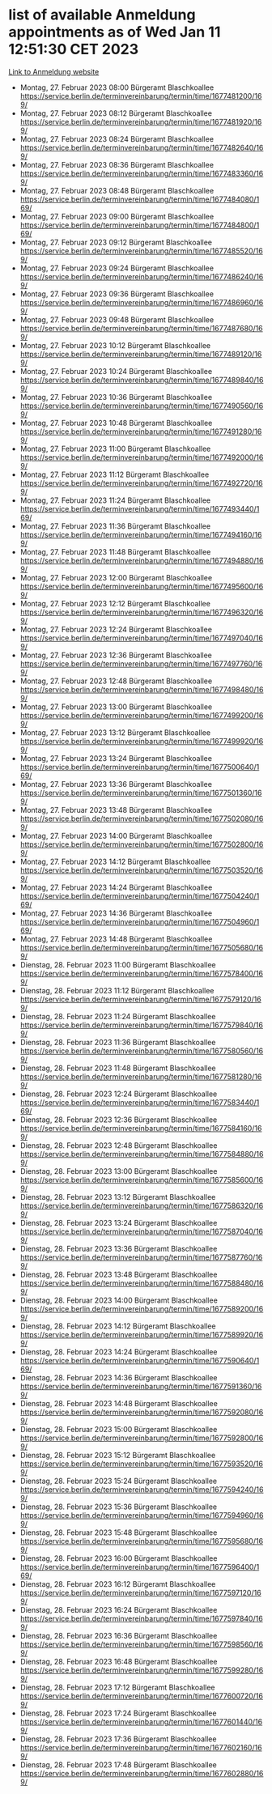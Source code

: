 # list of available Anmeldung appointments as of Wed Jan 11 12:51:30 CET 2023
[Link to Anmeldung website](https://service.berlin.de/terminvereinbarung/termin/tag.php?termin=0&anliegen[]=120686&dienstleisterlist=122210,122217,327316,122219,327312,122227,327314,122231,327346,122243,327348,122252,329742,122260,329745,122262,329748,122254,329751,122271,327278,122273,327274,122277,327276,330436,122280,327294,122282,327290,122284,327292,327539,122291,327270,122285,327266,122286,327264,122296,327268,150230,329760,122301,327282,122297,327286,122294,327284,122312,329763,122314,329775,122304,327330,122311,327334,122309,327332,122281,327352,122279,329772,122276,327324,122274,327326,122267,329766,122246,327318,122251,327320,122257,327322,122208,327298,122226,327300,121362,121364&herkunft=http%3A%2F%2Fservice.berlin.de%2Fdienstleistung%2F120686%2F)
- Montag, 27. Februar 2023 08:00 Bürgeramt Blaschkoallee https://service.berlin.de/terminvereinbarung/termin/time/1677481200/169/
- Montag, 27. Februar 2023 08:12 Bürgeramt Blaschkoallee https://service.berlin.de/terminvereinbarung/termin/time/1677481920/169/
- Montag, 27. Februar 2023 08:24 Bürgeramt Blaschkoallee https://service.berlin.de/terminvereinbarung/termin/time/1677482640/169/
- Montag, 27. Februar 2023 08:36 Bürgeramt Blaschkoallee https://service.berlin.de/terminvereinbarung/termin/time/1677483360/169/
- Montag, 27. Februar 2023 08:48 Bürgeramt Blaschkoallee https://service.berlin.de/terminvereinbarung/termin/time/1677484080/169/
- Montag, 27. Februar 2023 09:00 Bürgeramt Blaschkoallee https://service.berlin.de/terminvereinbarung/termin/time/1677484800/169/
- Montag, 27. Februar 2023 09:12 Bürgeramt Blaschkoallee https://service.berlin.de/terminvereinbarung/termin/time/1677485520/169/
- Montag, 27. Februar 2023 09:24 Bürgeramt Blaschkoallee https://service.berlin.de/terminvereinbarung/termin/time/1677486240/169/
- Montag, 27. Februar 2023 09:36 Bürgeramt Blaschkoallee https://service.berlin.de/terminvereinbarung/termin/time/1677486960/169/
- Montag, 27. Februar 2023 09:48 Bürgeramt Blaschkoallee https://service.berlin.de/terminvereinbarung/termin/time/1677487680/169/
- Montag, 27. Februar 2023 10:12 Bürgeramt Blaschkoallee https://service.berlin.de/terminvereinbarung/termin/time/1677489120/169/
- Montag, 27. Februar 2023 10:24 Bürgeramt Blaschkoallee https://service.berlin.de/terminvereinbarung/termin/time/1677489840/169/
- Montag, 27. Februar 2023 10:36 Bürgeramt Blaschkoallee https://service.berlin.de/terminvereinbarung/termin/time/1677490560/169/
- Montag, 27. Februar 2023 10:48 Bürgeramt Blaschkoallee https://service.berlin.de/terminvereinbarung/termin/time/1677491280/169/
- Montag, 27. Februar 2023 11:00 Bürgeramt Blaschkoallee https://service.berlin.de/terminvereinbarung/termin/time/1677492000/169/
- Montag, 27. Februar 2023 11:12 Bürgeramt Blaschkoallee https://service.berlin.de/terminvereinbarung/termin/time/1677492720/169/
- Montag, 27. Februar 2023 11:24 Bürgeramt Blaschkoallee https://service.berlin.de/terminvereinbarung/termin/time/1677493440/169/
- Montag, 27. Februar 2023 11:36 Bürgeramt Blaschkoallee https://service.berlin.de/terminvereinbarung/termin/time/1677494160/169/
- Montag, 27. Februar 2023 11:48 Bürgeramt Blaschkoallee https://service.berlin.de/terminvereinbarung/termin/time/1677494880/169/
- Montag, 27. Februar 2023 12:00 Bürgeramt Blaschkoallee https://service.berlin.de/terminvereinbarung/termin/time/1677495600/169/
- Montag, 27. Februar 2023 12:12 Bürgeramt Blaschkoallee https://service.berlin.de/terminvereinbarung/termin/time/1677496320/169/
- Montag, 27. Februar 2023 12:24 Bürgeramt Blaschkoallee https://service.berlin.de/terminvereinbarung/termin/time/1677497040/169/
- Montag, 27. Februar 2023 12:36 Bürgeramt Blaschkoallee https://service.berlin.de/terminvereinbarung/termin/time/1677497760/169/
- Montag, 27. Februar 2023 12:48 Bürgeramt Blaschkoallee https://service.berlin.de/terminvereinbarung/termin/time/1677498480/169/
- Montag, 27. Februar 2023 13:00 Bürgeramt Blaschkoallee https://service.berlin.de/terminvereinbarung/termin/time/1677499200/169/
- Montag, 27. Februar 2023 13:12 Bürgeramt Blaschkoallee https://service.berlin.de/terminvereinbarung/termin/time/1677499920/169/
- Montag, 27. Februar 2023 13:24 Bürgeramt Blaschkoallee https://service.berlin.de/terminvereinbarung/termin/time/1677500640/169/
- Montag, 27. Februar 2023 13:36 Bürgeramt Blaschkoallee https://service.berlin.de/terminvereinbarung/termin/time/1677501360/169/
- Montag, 27. Februar 2023 13:48 Bürgeramt Blaschkoallee https://service.berlin.de/terminvereinbarung/termin/time/1677502080/169/
- Montag, 27. Februar 2023 14:00 Bürgeramt Blaschkoallee https://service.berlin.de/terminvereinbarung/termin/time/1677502800/169/
- Montag, 27. Februar 2023 14:12 Bürgeramt Blaschkoallee https://service.berlin.de/terminvereinbarung/termin/time/1677503520/169/
- Montag, 27. Februar 2023 14:24 Bürgeramt Blaschkoallee https://service.berlin.de/terminvereinbarung/termin/time/1677504240/169/
- Montag, 27. Februar 2023 14:36 Bürgeramt Blaschkoallee https://service.berlin.de/terminvereinbarung/termin/time/1677504960/169/
- Montag, 27. Februar 2023 14:48 Bürgeramt Blaschkoallee https://service.berlin.de/terminvereinbarung/termin/time/1677505680/169/
- Dienstag, 28. Februar 2023 11:00 Bürgeramt Blaschkoallee https://service.berlin.de/terminvereinbarung/termin/time/1677578400/169/
- Dienstag, 28. Februar 2023 11:12 Bürgeramt Blaschkoallee https://service.berlin.de/terminvereinbarung/termin/time/1677579120/169/
- Dienstag, 28. Februar 2023 11:24 Bürgeramt Blaschkoallee https://service.berlin.de/terminvereinbarung/termin/time/1677579840/169/
- Dienstag, 28. Februar 2023 11:36 Bürgeramt Blaschkoallee https://service.berlin.de/terminvereinbarung/termin/time/1677580560/169/
- Dienstag, 28. Februar 2023 11:48 Bürgeramt Blaschkoallee https://service.berlin.de/terminvereinbarung/termin/time/1677581280/169/
- Dienstag, 28. Februar 2023 12:24 Bürgeramt Blaschkoallee https://service.berlin.de/terminvereinbarung/termin/time/1677583440/169/
- Dienstag, 28. Februar 2023 12:36 Bürgeramt Blaschkoallee https://service.berlin.de/terminvereinbarung/termin/time/1677584160/169/
- Dienstag, 28. Februar 2023 12:48 Bürgeramt Blaschkoallee https://service.berlin.de/terminvereinbarung/termin/time/1677584880/169/
- Dienstag, 28. Februar 2023 13:00 Bürgeramt Blaschkoallee https://service.berlin.de/terminvereinbarung/termin/time/1677585600/169/
- Dienstag, 28. Februar 2023 13:12 Bürgeramt Blaschkoallee https://service.berlin.de/terminvereinbarung/termin/time/1677586320/169/
- Dienstag, 28. Februar 2023 13:24 Bürgeramt Blaschkoallee https://service.berlin.de/terminvereinbarung/termin/time/1677587040/169/
- Dienstag, 28. Februar 2023 13:36 Bürgeramt Blaschkoallee https://service.berlin.de/terminvereinbarung/termin/time/1677587760/169/
- Dienstag, 28. Februar 2023 13:48 Bürgeramt Blaschkoallee https://service.berlin.de/terminvereinbarung/termin/time/1677588480/169/
- Dienstag, 28. Februar 2023 14:00 Bürgeramt Blaschkoallee https://service.berlin.de/terminvereinbarung/termin/time/1677589200/169/
- Dienstag, 28. Februar 2023 14:12 Bürgeramt Blaschkoallee https://service.berlin.de/terminvereinbarung/termin/time/1677589920/169/
- Dienstag, 28. Februar 2023 14:24 Bürgeramt Blaschkoallee https://service.berlin.de/terminvereinbarung/termin/time/1677590640/169/
- Dienstag, 28. Februar 2023 14:36 Bürgeramt Blaschkoallee https://service.berlin.de/terminvereinbarung/termin/time/1677591360/169/
- Dienstag, 28. Februar 2023 14:48 Bürgeramt Blaschkoallee https://service.berlin.de/terminvereinbarung/termin/time/1677592080/169/
- Dienstag, 28. Februar 2023 15:00 Bürgeramt Blaschkoallee https://service.berlin.de/terminvereinbarung/termin/time/1677592800/169/
- Dienstag, 28. Februar 2023 15:12 Bürgeramt Blaschkoallee https://service.berlin.de/terminvereinbarung/termin/time/1677593520/169/
- Dienstag, 28. Februar 2023 15:24 Bürgeramt Blaschkoallee https://service.berlin.de/terminvereinbarung/termin/time/1677594240/169/
- Dienstag, 28. Februar 2023 15:36 Bürgeramt Blaschkoallee https://service.berlin.de/terminvereinbarung/termin/time/1677594960/169/
- Dienstag, 28. Februar 2023 15:48 Bürgeramt Blaschkoallee https://service.berlin.de/terminvereinbarung/termin/time/1677595680/169/
- Dienstag, 28. Februar 2023 16:00 Bürgeramt Blaschkoallee https://service.berlin.de/terminvereinbarung/termin/time/1677596400/169/
- Dienstag, 28. Februar 2023 16:12 Bürgeramt Blaschkoallee https://service.berlin.de/terminvereinbarung/termin/time/1677597120/169/
- Dienstag, 28. Februar 2023 16:24 Bürgeramt Blaschkoallee https://service.berlin.de/terminvereinbarung/termin/time/1677597840/169/
- Dienstag, 28. Februar 2023 16:36 Bürgeramt Blaschkoallee https://service.berlin.de/terminvereinbarung/termin/time/1677598560/169/
- Dienstag, 28. Februar 2023 16:48 Bürgeramt Blaschkoallee https://service.berlin.de/terminvereinbarung/termin/time/1677599280/169/
- Dienstag, 28. Februar 2023 17:12 Bürgeramt Blaschkoallee https://service.berlin.de/terminvereinbarung/termin/time/1677600720/169/
- Dienstag, 28. Februar 2023 17:24 Bürgeramt Blaschkoallee https://service.berlin.de/terminvereinbarung/termin/time/1677601440/169/
- Dienstag, 28. Februar 2023 17:36 Bürgeramt Blaschkoallee https://service.berlin.de/terminvereinbarung/termin/time/1677602160/169/
- Dienstag, 28. Februar 2023 17:48 Bürgeramt Blaschkoallee https://service.berlin.de/terminvereinbarung/termin/time/1677602880/169/

